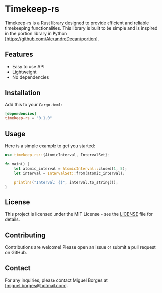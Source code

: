# Timekeep-rs

Timekeep-rs is a Rust library designed to provide efficient and reliable timekeeping functionalities. This library is built to be simple and is inspired in the portion library in Python [https://github.com/AlexandreDecan/portion].

## Features

- Easy to use API
- Lightweight
- No dependencies

## Installation

Add this to your `Cargo.toml`:

```toml
[dependencies]
timekeep-rs = "0.1.0"
```

## Usage

Here is a simple example to get you started:

```rust
use timekeep_rs::{AtomicInterval, IntervalSet};

fn main() {
    let atomic_interval = AtomicInterval::closed(1, 5);
    let interval = IntervalSet::from(atomic_interval);

    println!("Interval: {}", interval.to_string());
}
```

## License

This project is licensed under the MIT License - see the [LICENSE](LICENSE) file for details.

## Contributing

Contributions are welcome! Please open an issue or submit a pull request on GitHub.

## Contact

For any inquiries, please contact Miguel Borges at [miguel.borges@hotmail.com].
